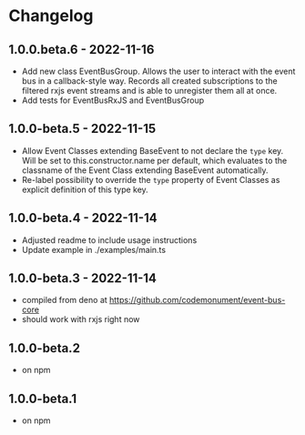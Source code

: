 # Changelog 

## 1.0.0.beta.6 - 2022-11-16 

- Add new class EventBusGroup. Allows the user to interact with the event bus in a callback-style way. 
  Records all created subscriptions to the filtered rxjs event streams and is able to unregister them all at once.
- Add tests for EventBusRxJS and EventBusGroup

## 1.0.0-beta.5 - 2022-11-15 

- Allow Event Classes extending BaseEvent<T> to not declare the `type` key. 
  Will be set to this.constructor.name per default, which evaluates to the classname of the Event Class extending BaseEvent<T> automatically. 
- Re-label possibility to override the `type` property of Event Classes as explicit definition of this type key. 

## 1.0.0-beta.4 - 2022-11-14 

- Adjusted readme to include usage instructions
- Update example in ./examples/main.ts

## 1.0.0-beta.3 - 2022-11-14 

- compiled from deno at https://github.com/codemonument/event-bus-core
- should work with rxjs right now

## 1.0.0-beta.2 

- on npm

## 1.0.0-beta.1 

- on npm